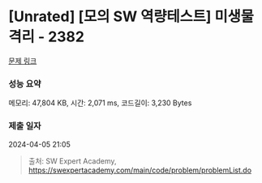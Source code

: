 # [Unrated] [모의 SW 역량테스트] 미생물 격리 - 2382 

[문제 링크](https://swexpertacademy.com/main/code/problem/problemDetail.do?contestProbId=AV597vbqAH0DFAVl) 

### 성능 요약

메모리: 47,804 KB, 시간: 2,071 ms, 코드길이: 3,230 Bytes

### 제출 일자

2024-04-05 21:05



> 출처: SW Expert Academy, https://swexpertacademy.com/main/code/problem/problemList.do